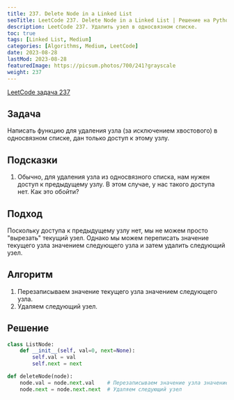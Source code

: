 ```yaml
---
title: 237. Delete Node in a Linked List
seoTitle: LeetCode 237. Delete Node in a Linked List | Решение на Python
description: LeetCode 237. Удалить узел в односвязном списке.
toc: true
tags: [Linked List, Medium]
categories: [Algorithms, Medium, LeetCode]
date: 2023-08-28
lastMod: 2023-08-28
featuredImage: https://picsum.photos/700/241?grayscale
weight: 237
---
```


[LeetCode задача 237](https://leetcode.com/problems/delete-node-in-a-linked-list/)

## Задача

Написать функцию для удаления узла (за исключением хвостового) в односвязном списке, дан только доступ к этому узлу.

## Подсказки

1. Обычно, для удаления узла из односвязного списка, нам нужен доступ к предыдущему узлу. В этом случае, у нас такого доступа нет. Как это обойти?

## Подход

Поскольку доступа к предыдущему узлу нет, мы не можем просто "вырезать" текущий узел. Однако мы можем переписать значение текущего узла значением следующего узла и затем удалить следующий узел.

## Алгоритм

1. Перезаписываем значение текущего узла значением следующего узла.
2. Удаляем следующий узел.

## Решение

```python
class ListNode:
    def __init__(self, val=0, next=None):
        self.val = val
        self.next = next

def deleteNode(node):
    node.val = node.next.val    # Перезаписываем значение узла значением следующего узла
    node.next = node.next.next  # Удаляем следующий узел
```
